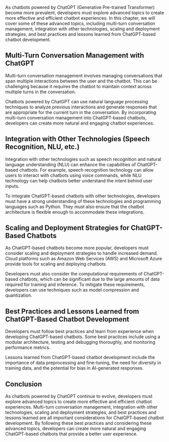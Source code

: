 

As chatbots powered by ChatGPT (Generative Pre-trained Transformer) become more prevalent, developers must explore advanced topics to create more effective and efficient chatbot experiences. In this chapter, we will cover some of these advanced topics, including multi-turn conversation management, integration with other technologies, scaling and deployment strategies, and best practices and lessons learned from ChatGPT-based chatbot development.

Multi-Turn Conversation Management with ChatGPT
-----------------------------------------------

Multi-turn conversation management involves managing conversations that span multiple interactions between the user and the chatbot. This can be challenging because it requires the chatbot to maintain context across multiple turns in the conversation.

Chatbots powered by ChatGPT can use natural language processing techniques to analyze previous interactions and generate responses that are appropriate for the current turn in the conversation. By incorporating multi-turn conversation management into ChatGPT-based chatbots, developers can create more natural and engaging chatbot experiences.

Integration with Other Technologies (Speech Recognition, NLU, etc.)
-------------------------------------------------------------------

Integration with other technologies such as speech recognition and natural language understanding (NLU) can enhance the capabilities of ChatGPT-based chatbots. For example, speech recognition technology can allow users to interact with chatbots using voice commands, while NLU technology can help chatbots better understand the intent behind user inputs.

To integrate ChatGPT-based chatbots with other technologies, developers must have a strong understanding of these technologies and programming languages such as Python. They must also ensure that the chatbot architecture is flexible enough to accommodate these integrations.

Scaling and Deployment Strategies for ChatGPT-Based Chatbots
------------------------------------------------------------

As ChatGPT-based chatbots become more popular, developers must consider scaling and deployment strategies to handle increased demand. Cloud platforms such as Amazon Web Services (AWS) and Microsoft Azure provide tools for scaling and deploying chatbots.

Developers must also consider the computational requirements of ChatGPT-based chatbots, which can be significant due to the large amounts of data required for training and inference. To mitigate these requirements, developers can use techniques such as model compression and quantization.

Best Practices and Lessons Learned from ChatGPT-Based Chatbot Development
-------------------------------------------------------------------------

Developers must follow best practices and learn from experience when developing ChatGPT-based chatbots. Some best practices include using a modular architecture, testing and debugging thoroughly, and monitoring performance metrics.

Lessons learned from ChatGPT-based chatbot development include the importance of data preprocessing and fine-tuning, the need for diversity in training data, and the potential for bias in AI-generated responses.

Conclusion
----------

As chatbots powered by ChatGPT continue to evolve, developers must explore advanced topics to create more effective and efficient chatbot experiences. Multi-turn conversation management, integration with other technologies, scaling and deployment strategies, and best practices and lessons learned are all important considerations for ChatGPT-based chatbot development. By following these best practices and considering these advanced topics, developers can create more natural and engaging ChatGPT-based chatbots that provide a better user experience.
